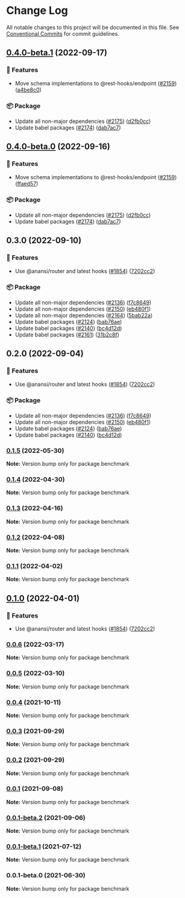 # Change Log

All notable changes to this project will be documented in this file.
See [Conventional Commits](https://conventionalcommits.org) for commit guidelines.

## [0.4.0-beta.1](https://github.com/coinbase/rest-hooks/compare/example-benchmark@0.3.0...example-benchmark@0.4.0-beta.1) (2022-09-17)

### 🚀 Features

* Move schema implementations to @rest-hooks/endpoint ([#2159](https://github.com/coinbase/rest-hooks/issues/2159)) ([a4be8c0](https://github.com/coinbase/rest-hooks/commit/a4be8c08ea515a27254ea480da2baffa1534b09d))

### 📦 Package

* Update all non-major dependencies ([#2175](https://github.com/coinbase/rest-hooks/issues/2175)) ([d2fb0cc](https://github.com/coinbase/rest-hooks/commit/d2fb0ccb0d46cd2c25d16da36c69200a02fae0bd))
* Update babel packages ([#2174](https://github.com/coinbase/rest-hooks/issues/2174)) ([dab7ac7](https://github.com/coinbase/rest-hooks/commit/dab7ac798850fc0519ffe5793601757b10d949b2))

## [0.4.0-beta.0](https://github.com/coinbase/rest-hooks/compare/example-benchmark@0.3.0...example-benchmark@0.4.0-beta.0) (2022-09-16)

### 🚀 Features

* Move schema implementations to @rest-hooks/endpoint ([#2159](https://github.com/coinbase/rest-hooks/issues/2159)) ([ffaed57](https://github.com/coinbase/rest-hooks/commit/ffaed57a3b397f6eeb69ab3a9fd51366b298b3e5))

### 📦 Package

* Update all non-major dependencies ([#2175](https://github.com/coinbase/rest-hooks/issues/2175)) ([d2fb0cc](https://github.com/coinbase/rest-hooks/commit/d2fb0ccb0d46cd2c25d16da36c69200a02fae0bd))
* Update babel packages ([#2174](https://github.com/coinbase/rest-hooks/issues/2174)) ([dab7ac7](https://github.com/coinbase/rest-hooks/commit/dab7ac798850fc0519ffe5793601757b10d949b2))

## 0.3.0 (2022-09-10)

### 🚀 Features

* Use @anansi/router and latest hooks ([#1854](https://github.com/coinbase/rest-hooks/issues/1854)) ([7202cc2](https://github.com/coinbase/rest-hooks/commit/7202cc269311c492ec0b2b883d961829a8a2e3f9))

### 📦 Package

* Update all non-major dependencies ([#2136](https://github.com/coinbase/rest-hooks/issues/2136)) ([f7c8649](https://github.com/coinbase/rest-hooks/commit/f7c864998abc68cae1a4130f2de50e055c7a5269))
* Update all non-major dependencies ([#2150](https://github.com/coinbase/rest-hooks/issues/2150)) ([eb480f1](https://github.com/coinbase/rest-hooks/commit/eb480f1f567944208483c9239256e7bcf81351e7))
* Update all non-major dependencies ([#2164](https://github.com/coinbase/rest-hooks/issues/2164)) ([5bab22a](https://github.com/coinbase/rest-hooks/commit/5bab22a75898c5a61d2e0ef9e1c8f4067f15f55f))
* Update babel packages ([#2124](https://github.com/coinbase/rest-hooks/issues/2124)) ([bab76ae](https://github.com/coinbase/rest-hooks/commit/bab76ae4ac54474634d3cb323b69ef9be5773a03))
* Update babel packages ([#2140](https://github.com/coinbase/rest-hooks/issues/2140)) ([bc4d12d](https://github.com/coinbase/rest-hooks/commit/bc4d12d5369f4eee17f32d9379793cfc9b679d61))
* Update babel packages ([#2161](https://github.com/coinbase/rest-hooks/issues/2161)) ([31b2c8f](https://github.com/coinbase/rest-hooks/commit/31b2c8ff3d9f9001c31f3f5c15bec1321a15361d))

## 0.2.0 (2022-09-04)

### 🚀 Features

* Use @anansi/router and latest hooks ([#1854](https://github.com/coinbase/rest-hooks/issues/1854)) ([7202cc2](https://github.com/coinbase/rest-hooks/commit/7202cc269311c492ec0b2b883d961829a8a2e3f9))

### 📦 Package

* Update all non-major dependencies ([#2136](https://github.com/coinbase/rest-hooks/issues/2136)) ([f7c8649](https://github.com/coinbase/rest-hooks/commit/f7c864998abc68cae1a4130f2de50e055c7a5269))
* Update all non-major dependencies ([#2150](https://github.com/coinbase/rest-hooks/issues/2150)) ([eb480f1](https://github.com/coinbase/rest-hooks/commit/eb480f1f567944208483c9239256e7bcf81351e7))
* Update babel packages ([#2124](https://github.com/coinbase/rest-hooks/issues/2124)) ([bab76ae](https://github.com/coinbase/rest-hooks/commit/bab76ae4ac54474634d3cb323b69ef9be5773a03))
* Update babel packages ([#2140](https://github.com/coinbase/rest-hooks/issues/2140)) ([bc4d12d](https://github.com/coinbase/rest-hooks/commit/bc4d12d5369f4eee17f32d9379793cfc9b679d61))

### [0.1.5](https://github.com/coinbase/rest-hooks/compare/benchmark@0.1.4...benchmark@0.1.5) (2022-05-30)

**Note:** Version bump only for package benchmark

### [0.1.4](https://github.com/coinbase/rest-hooks/compare/benchmark@0.1.3...benchmark@0.1.4) (2022-04-30)

**Note:** Version bump only for package benchmark

### [0.1.3](https://github.com/coinbase/rest-hooks/compare/benchmark@0.1.2...benchmark@0.1.3) (2022-04-16)

**Note:** Version bump only for package benchmark

### [0.1.2](https://github.com/coinbase/rest-hooks/compare/benchmark@0.1.1...benchmark@0.1.2) (2022-04-08)

**Note:** Version bump only for package benchmark

### [0.1.1](https://github.com/coinbase/rest-hooks/compare/benchmark@0.1.0...benchmark@0.1.1) (2022-04-02)

**Note:** Version bump only for package benchmark

## [0.1.0](https://github.com/coinbase/rest-hooks/compare/benchmark@0.0.5...benchmark@0.1.0) (2022-04-01)

### 🚀 Features

* Use @anansi/router and latest hooks ([#1854](https://github.com/coinbase/rest-hooks/issues/1854)) ([7202cc2](https://github.com/coinbase/rest-hooks/commit/7202cc269311c492ec0b2b883d961829a8a2e3f9))

### [0.0.6](https://github.com/coinbase/rest-hooks/compare/benchmark@0.0.4...benchmark@0.0.6) (2022-03-17)

**Note:** Version bump only for package benchmark

### [0.0.5](https://github.com/coinbase/rest-hooks/compare/benchmark@0.0.4...benchmark@0.0.5) (2022-03-10)

**Note:** Version bump only for package benchmark

### [0.0.4](https://github.com/coinbase/rest-hooks/compare/benchmark@0.0.3...benchmark@0.0.4) (2021-10-11)

**Note:** Version bump only for package benchmark

### [0.0.3](https://github.com/coinbase/rest-hooks/compare/benchmark@0.0.2...benchmark@0.0.3) (2021-09-29)

**Note:** Version bump only for package benchmark

### [0.0.2](https://github.com/coinbase/rest-hooks/compare/benchmark@0.0.1...benchmark@0.0.2) (2021-09-29)

**Note:** Version bump only for package benchmark

### [0.0.1](https://github.com/coinbase/rest-hooks/compare/benchmark@0.0.1-beta.2...benchmark@0.0.1) (2021-09-08)

**Note:** Version bump only for package benchmark

### [0.0.1-beta.2](https://github.com/coinbase/rest-hooks/compare/benchmark@0.0.1-beta.1...benchmark@0.0.1-beta.2) (2021-09-06)

**Note:** Version bump only for package benchmark

### [0.0.1-beta.1](https://github.com/coinbase/rest-hooks/compare/benchmark@0.0.1-beta.0...benchmark@0.0.1-beta.1) (2021-07-12)

**Note:** Version bump only for package benchmark

### 0.0.1-beta.0 (2021-06-30)

**Note:** Version bump only for package benchmark
